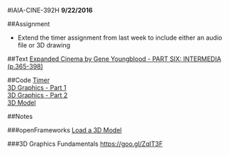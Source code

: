 #IAIA-CINE-392H
**9/22/2016**

##Assignment
* Extend the timer assignment from last week to include either an audio file or 3D drawing

##Text
[Expanded Cinema by Gene Youngblood - PART SIX: INTERMEDIA (p.365-398)](http://www.vasulka.org/Kitchen/PDF_ExpandedCinema/part6.pdf)  

##Code
[Timer](../demo/013_Timer)  
[3D Graphics - Part 1](../demo/014_3dGraphics_Part1)  
[3D Graphics - Part 2](../demo/015_3dGraphics_Part2)  
[3D Model](../demo/016_3dModel)  

##Notes

###openFrameworks
[Load a 3D Model](http://openframeworks.cc/learning/05_3d/3d_example_how_to/)  

###3D Graphics Fundamentals
https://goo.gl/ZqIT3F
